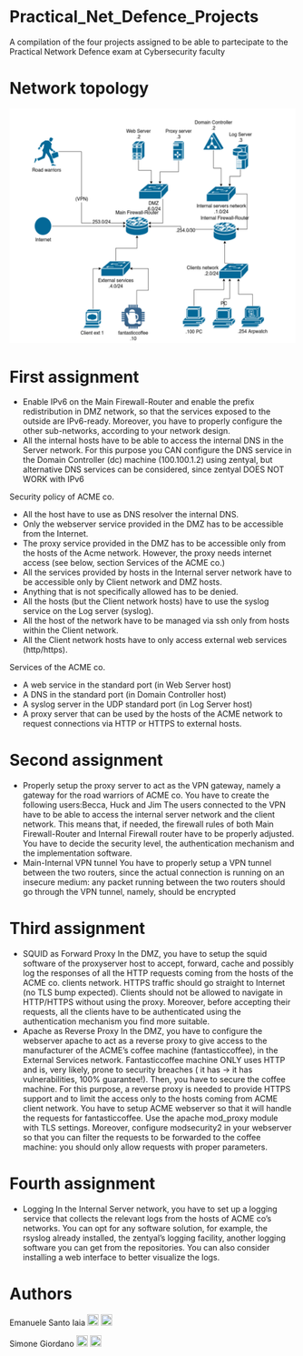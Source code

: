 # Practical_Net_Defence_Projects
A compilation of the four projects assigned to be able to partecipate to the Practical Network Defence exam at Cybersecurity faculty

# Network topology

![alt text](https://github.com/SimoneGiordanoIT/Practical_Net_Defence_Projects/blob/main/Topology.PNG?raw=true)

# First assignment
- Enable IPv6 on the Main Firewall-Router and enable the prefix redistribution in
  DMZ network, so that the services exposed to the outside are IPv6-ready. Moreover, you have to properly
  configure the other sub-networks, according to your network design.
- All the internal hosts have to be able to access the internal DNS in the Server network. For this purpose you
  CAN configure the DNS service in the Domain Controller (dc) machine (100.100.1.2) using zentyal, but
  alternative DNS services can be considered, since zentyal DOES NOT WORK with IPv6

Security policy of ACME co.
- All the host have to use as DNS resolver the internal DNS.
- Only the webserver service provided in the DMZ has to be accessible from the Internet.
- The proxy service provided in the DMZ has to be accessible only from the hosts of the Acme network.
  However, the proxy needs internet access (see below, section Services of the ACME co.)
- All the services provided by hosts in the Internal server network have to be accessible only by Client
  network and DMZ hosts.
- Anything that is not specifically allowed has to be denied.
- All the hosts (but the Client network hosts) have to use the syslog service on the Log server (syslog).
- All the host of the network have to be managed via ssh only from hosts within the Client network. 
- All the Client network hosts have to only access external web services (http/https).

Services of the ACME co.
- A web service in the standard port (in Web Server host)
- A DNS in the standard port (in Domain Controller host)
- A syslog server in the UDP standard port (in Log Server host)
- A proxy server that can be used by the hosts of the ACME network to request connections via HTTP or
  HTTPS to external hosts.
  
# Second assignment
- Properly setup the proxy server to act as the VPN gateway, namely a gateway for the road
  warriors of ACME co. You have to create the following users:Becca, Huck and Jim
  The users connected to the VPN have to be able to access the internal server network and the client
  network. This means that, if needed, the firewall rules of both Main Firewall-Router and Internal Firewall
  router have to be properly adjusted. You have to decide the security level, the authentication mechanism
  and the implementation software.
- Main-Internal VPN tunnel
  You have to properly setup a VPN tunnel between the two routers, since the actual connection is running
  on an insecure medium: any packet running between the two routers should go through the VPN tunnel,
  namely, should be encrypted
  
# Third assignment
- SQUID as Forward Proxy
  In the DMZ, you have to setup the squid software of the proxyserver host to accept, forward, cache and
  possibly log the responses of all the HTTP requests coming from the hosts of the ACME co. clients network.
  HTTPS traffic should go straight to Internet (no TLS bump expected). Clients should not be allowed to
  navigate in HTTP/HTTPS without using the proxy. Moreover, before accepting their requests, all the clients
  have to be authenticated using the authentication mechanism you find more suitable.
- Apache as Reverse Proxy
  In the DMZ, you have to configure the webserver apache to act as a reverse proxy to give access to the
  manufacturer of the ACME’s coffee machine (fantasticcoffee), in the External Services network.
  Fantasticcoffee machine ONLY uses HTTP and is, very likely, prone to security breaches ( it has → it has
  vulnerabilities, 100% guarantee!). Then, you have to secure the coffee machine. For this purpose, a reverse
  proxy is needed to provide HTTPS support and to limit the access only to the hosts coming from ACME
  client network.
  You have to setup ACME webserver so that it will handle the requests for fantasticcoffee. Use the apache
  mod_proxy module with TLS settings. Moreover, configure modsecurity2 in your webserver so that you can
  filter the requests to be forwarded to the coffee machine: you should only allow requests with proper
  parameters.

# Fourth assignment
- Logging
  In the Internal Server network, you have to set up a logging service that collects the relevant logs from the
  hosts of ACME co’s networks. You can opt for any software solution, for example, the rsyslog already
  installed, the zentyal’s logging facility, another logging software you can get from the repositories. You can
  also consider installing a web interface to better visualize the logs.

# Authors
Emanuele Santo Iaia [<img src="https://cdn4.iconfinder.com/data/icons/social-messaging-ui-color-shapes-2-free/128/social-linkedin-circle-512.png" width="20" height="20">](https://www.linkedin.com/in/emanuele-santo-iaia-4315411a2/)
[<img src="https://upload.wikimedia.org/wikipedia/commons/9/91/Octicons-mark-github.svg" width="20" height="20">](https://github.com/Lelito-IAIA)

Simone Giordano [<img src="https://cdn4.iconfinder.com/data/icons/social-messaging-ui-color-shapes-2-free/128/social-linkedin-circle-512.png" width="20" height="20">](https://www.linkedin.com/in/simone-giordano-itengineer/)
[<img src="https://upload.wikimedia.org/wikipedia/commons/9/91/Octicons-mark-github.svg" width="20" height="20">](https://github.com/SimoneGiordanoIT)
